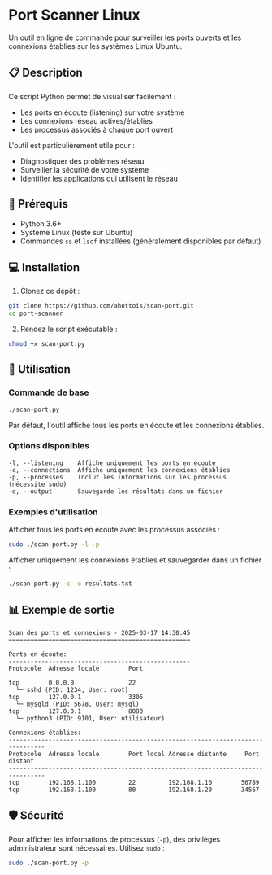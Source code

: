 # Port Scanner Linux

Un outil en ligne de commande pour surveiller les ports ouverts et les connexions établies sur les systèmes Linux Ubuntu.

## 📋 Description

Ce script Python permet de visualiser facilement :
- Les ports en écoute (listening) sur votre système
- Les connexions réseau actives/établies
- Les processus associés à chaque port ouvert

L'outil est particulièrement utile pour :
- Diagnostiquer des problèmes réseau
- Surveiller la sécurité de votre système
- Identifier les applications qui utilisent le réseau

## 🔧 Prérequis

- Python 3.6+
- Système Linux (testé sur Ubuntu)
- Commandes `ss` et `lsof` installées (généralement disponibles par défaut)

## 💻 Installation

1. Clonez ce dépôt :
```bash
git clone https://github.com/ahottois/scan-port.git
cd port-scanner
```

2. Rendez le script exécutable :
```bash
chmod +x scan-port.py
```

## 🚀 Utilisation

### Commande de base

```bash
./scan-port.py
```

Par défaut, l'outil affiche tous les ports en écoute et les connexions établies.

### Options disponibles

```
-l, --listening    Affiche uniquement les ports en écoute
-c, --connections  Affiche uniquement les connexions établies
-p, --processes    Inclut les informations sur les processus (nécessite sudo)
-o, --output       Sauvegarde les résultats dans un fichier
```

### Exemples d'utilisation

Afficher tous les ports en écoute avec les processus associés :
```bash
sudo ./scan-port.py -l -p
```

Afficher uniquement les connexions établies et sauvegarder dans un fichier :
```bash
./scan-port.py -c -o resultats.txt
```

## 📊 Exemple de sortie

```
Scan des ports et connexions - 2025-03-17 14:30:45
==================================================

Ports en écoute:
--------------------------------------------------
Protocole  Adresse locale        Port      
--------------------------------------------------
tcp        0.0.0.0               22        
  └─ sshd (PID: 1234, User: root)
tcp        127.0.0.1             3306      
  └─ mysqld (PID: 5678, User: mysql)
tcp        127.0.0.1             8080      
  └─ python3 (PID: 9101, User: utilisateur)

Connexions établies:
--------------------------------------------------------------------------------
Protocole  Adresse locale        Port local Adresse distante     Port distant
--------------------------------------------------------------------------------
tcp        192.168.1.100         22         192.168.1.10        56789     
tcp        192.168.1.100         80         192.168.1.20        34567     
```

## 🛡️ Sécurité

Pour afficher les informations de processus (`-p`), des privilèges administrateur sont nécessaires. Utilisez `sudo` :

```bash
sudo ./scan-port.py -p
```
